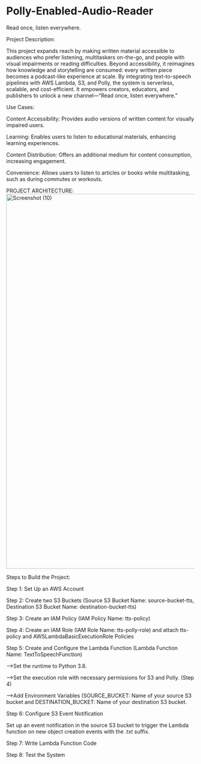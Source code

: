 # Polly-Enabled-Audio-Reader
Read once, listen everywhere.

Project Description:

This project expands reach by making written material accessible to audiences who prefer listening, multitaskers on-the-go, and people with visual impairments or reading difficulties. Beyond accessibility, it reimagines how knowledge and storytelling are consumed: every written piece becomes a podcast-like experience at scale.
By integrating text-to-speech pipelines with AWS Lambda, S3, and Polly, the system is serverless, scalable, and cost-efficient. It empowers creators, educators, and publishers to unlock a new channel—“Read once, listen everywhere.”

Use Cases:

Content Accessibility: Provides audio versions of written content for visually impaired users.

Learning: Enables users to listen to educational materials, enhancing learning experiences.

Content Distribution: Offers an additional medium for content consumption, increasing engagement.

Convenience: Allows users to listen to articles or books while multitasking, such as during commutes or workouts.

PROJECT ARCHITECTURE:
<img width="1917" height="1000" alt="Screenshot (10)" src="https://github.com/user-attachments/assets/de5231f0-b932-4e28-b8fc-a056e84f1ddb" />

Steps to Build the Project:

Step 1: Set Up an AWS Account

Step 2: Create two S3 Buckets (Source S3 Bucket Name: source-bucket-tts, Destination S3 Bucket Name: destination-bucket-tts)

Step 3: Create an IAM Policy (IAM Policy Name: tts-policy)

Step 4: Create an IAM Role (IAM Role Name: tts-polly-role) and attach tts-policy and AWSLambdaBasicExecutionRole Policies

Step 5: Create and Configure the Lambda Function (Lambda Function Name: TextToSpeechFunction)

-->Set the runtime to Python 3.8.

-->Set the execution role with necessary permissions for S3 and Polly. (Step 4)

-->Add Environment Variables (SOURCE_BUCKET: Name of your source S3 bucket and DESTINATION_BUCKET: Name of your destination S3 bucket.

Step 6: Configure S3 Event Notification

Set up an event notification in the source S3 bucket to trigger the Lambda function on new object creation events with the .txt suffix.

Step 7: Write Lambda Function Code

Step 8: Test the System


      
  


